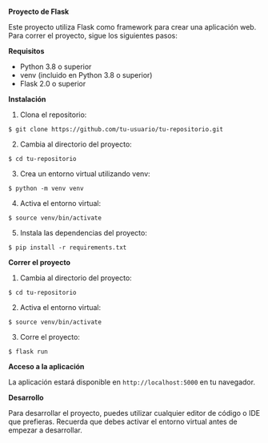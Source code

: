 **Proyecto de Flask**

Este proyecto utiliza Flask como framework para crear una aplicación web. Para correr el proyecto, sigue los siguientes pasos:

**Requisitos**

-   Python 3.8 o superior
-   venv (incluido en Python 3.8 o superior)
-   Flask 2.0 o superior

**Instalación**

1.  Clona el repositorio:

```
$ git clone https://github.com/tu-usuario/tu-repositorio.git
```

2.  Cambia al directorio del proyecto:

```
$ cd tu-repositorio
```

3.  Crea un entorno virtual utilizando venv:

```
$ python -m venv venv
```

4.  Activa el entorno virtual:

```
$ source venv/bin/activate
```

5.  Instala las dependencias del proyecto:

```
$ pip install -r requirements.txt
```

**Correr el proyecto**

1.  Cambia al directorio del proyecto:

```
$ cd tu-repositorio
```

2.  Activa el entorno virtual:

```
$ source venv/bin/activate
```

3.  Corre el proyecto:

```
$ flask run
```

**Acceso a la aplicación**

La aplicación estará disponible en  `http://localhost:5000`  en tu navegador.

**Desarrollo**

Para desarrollar el proyecto, puedes utilizar cualquier editor de código o IDE que prefieras. Recuerda que debes activar el entorno virtual antes de empezar a desarrollar.

